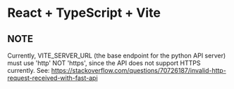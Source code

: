 # React + TypeScript + Vite

## NOTE
Currently, VITE_SERVER_URL (the base endpoint for the python API server) must use 'http' NOT 'https', since the API does not support HTTPS currently.
See: https://stackoverflow.com/questions/70726187/invalid-http-request-received-with-fast-api